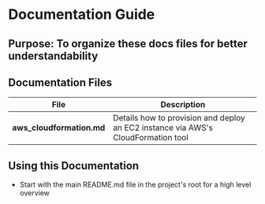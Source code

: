 # Documentation Guide

## Purpose: To organize these docs files for better understandability

## Documentation Files
| File | Description |
|------|-------------|
|**aws_cloudformation.md** | Details how to provision and deploy an EC2 instance via AWS's CloudFormation tool |

## Using this Documentation

- Start with the main README.md file in the project's root for a high level overview